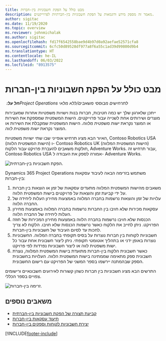 ```yaml
---
title: מבט כולל על הפקת חשבוניות בין-חברות
description: מאמר זה מספק מידע ודוגמאות על הפקת חשבוניות בין-חברתיות לפרוייקטים.
author: sigitac
ms.date: 11/19/2020
ms.topic: overview
ms.reviewer: johnmichalak
ms.author: sigitac
ms.openlocfilehash: fd17f6542558bae9d4b97d0a92aefae52571cfa8
ms.sourcegitcommit: 6cfc50d89528df977a8f6a55c1ad39d99800d9b4
ms.translationtype: HT
ms.contentlocale: he-IL
ms.lasthandoff: 06/03/2022
ms.locfileid: "8913575"
---
```

# <a name="intercompany-invoicing-overview"></a>מבט כולל על הפקת חשבוניות בין-חברות

_**חל על:** ‏Project Operations לתרחישים מבוססי משאבים/ללא מלאי_

ייתכן שלארגון שלך יש כמה חטיבות, חברות בנות וישויות משפטיות אחרות שמעבירות מוצרים ושירותים אחת לשנייה עבור פרוייקטים. הישות המשפטית שמספקת את השירות או המוצר נקראת *ישות משפטית מלווה*. הישות המשפטית שמקבלת את השירות או המוצר נקראת *ישות משפטית לווה*.

האיור הבא מציג תרחיש אופייני שבו שתי ישויות משפטיות, Contoso Robotics USA (הישות המשפטית הלווה) ו- Contoso Robotics UK (הישות המשפטית המלווה) חולקות משאבים להעברת פרויקט עבור הלקוח, Adventure Works. עבור תרחיש זה, Contoso Robotics USA אמורה לספק את העבודה ל- Adventure Works.

![הפקת חשבוניות בין-חברתית.](./media/IntercompanyScenario.png) 

Dynamics 365 Project Operations משתמש בזרימה הבאה לעיבוד עסקאות בין-חברות:

1. משאבים מהישות המשפטית המלווה מתעדים עסקאות של זמן או הוצאות בין חברות על ידי קביעת זמן והוצאות על פרויקטים בישות המשפטית הלווה.
2. עלויות של זמן והוצאות נרשמות בחברה המלווה באמצעות מחירון העלות ליחידה של החברה הלווה.
3. עסקאות מכירות שלא חויבו בין החברות נרשמות בחברה המלווה באמצעות מחירון העלות ליחידה של החברה הלווה.
4. הכנסות שלא חויבו נרשמות בחברה הלווה באמצעות מחירון המכירות של חוזה הפרויקט. ניתן לחייב את הלקוח כאשר נרשמות הכנסות שלא חויבו. הלקוח לא צריך לחכות עד לסיום העיבוד של חשבוניות בין-חברות.
5. חשבוניות לקוחות בין חברות נוצרות על בסיס תקופתי בחברה המלווה. החשבוניות נוצרות באופן ידני או בתהליך אוטומטי תקופתי. ניתן ליצור חשבונית אחת עבור כל ישות משפטית לווה או ליצור חשבוניות נפרדות לפי פרויקט.
6. כאשר חשבונית הלקוח בין-חברות מתועדת בישות המשפטית המלווה, נוצרת חשבונית ספק מתאימה שממתינה בישות המשפטית הלווה. העלויות בחשבונית הספק שבהמתנה יירשמו בספר המשני של הפרויקט עם רישום החשבונית.

התרשים הבא מציג חשבוניות בין חברות כשהן קשורות לאירועים חשבונאיים ורישומים צפויים בספר הכללי.

![זרימה בין-חברות.](./media/IntercompanyFlow.png)

## <a name="additional-resources"></a>משאבים נוספים

- [קביעת תצורה של הפקת חשבוניות בין-חברתית](configure-intercompany-invoicing.md)
- [תיעוד עסקאות בין-חברות](create-intercompany-transactions.md)
- [יצירת חשבוניות לקוחות וספקים בין-חברות](create-intercompany-customer-vendor-invoices.md)


[!INCLUDE[footer-include](../includes/footer-banner.md)]